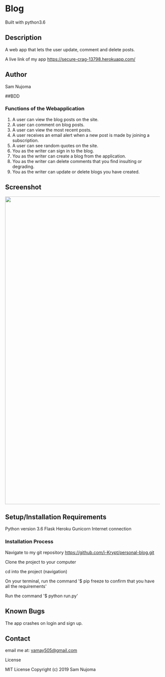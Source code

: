 # Blog
Built with python3.6

## Description
A web app that lets the user update, comment and delete posts.  

A live link of my app https://secure-crag-13798.herokuapp.com/


## Author
Sam Nujoma

##BDD 
### Functions of the Webapplication
1. A user can view the blog posts on the site.
2. A user can comment on blog posts.
3. A user can view the most recent posts.
4. A user receives an email alert when a new post is made by joining a subscription.
5. A user can see random quotes on the site.
6. You as the writer can sign in to the blog.
7. You as the writer can create a blog from the application.
8. You as the writer can delete comments that you find insulting or degrading.
9. You as the writer can update or delete blogs you have created.



## Screenshot

<img src="https://i.ibb.co/r4zpV8R/pitchive.png" width='1000'>

## Setup/Installation Requirements
Python version 3.6
Flask
Heroku
Gunicorn
Internet connection

### Installation Process
Navigate to my git repository https://github.com/i-Krypt/personal-blog.git

Clone the project to your computer

cd into the project (navigation)

On your terminal, run the command '$ pip freeze to confirm that you have all the requirements'

Run the command '$ python run.py'

## Known Bugs
The app crashes on login and sign up.

## Contact
email me at: vamay505@gmail.com

License

MIT License Copyright (c) 2019 Sam Nujoma
